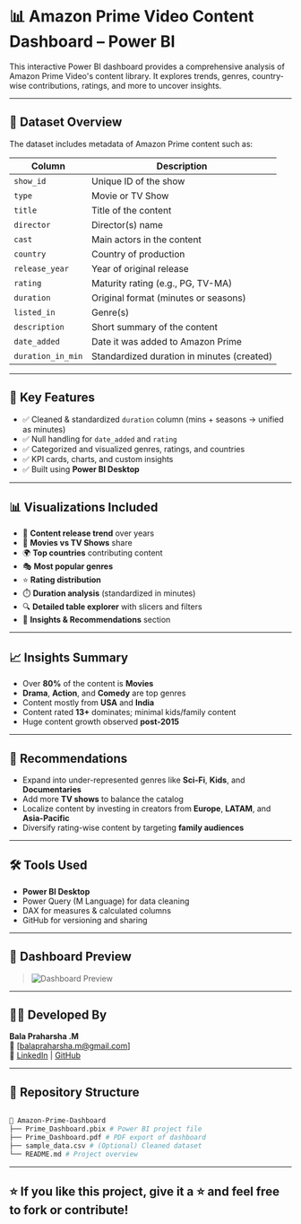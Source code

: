 # 📊 Amazon Prime Video Content Dashboard – Power BI

This interactive Power BI dashboard provides a comprehensive analysis of Amazon Prime Video's content library. It explores trends, genres, country-wise contributions, ratings, and more to uncover insights.

---

## 📁 Dataset Overview

The dataset includes metadata of Amazon Prime content such as:

| Column             | Description                               |
|--------------------|-------------------------------------------|
| `show_id`          | Unique ID of the show                     |
| `type`             | Movie or TV Show                          |
| `title`            | Title of the content                      |
| `director`         | Director(s) name                          |
| `cast`             | Main actors in the content                |
| `country`          | Country of production                     |
| `release_year`     | Year of original release                  |
| `rating`           | Maturity rating (e.g., PG, TV-MA)         |
| `duration`         | Original format (minutes or seasons)      |
| `listed_in`        | Genre(s)                                  |
| `description`      | Short summary of the content              |
| `date_added`       | Date it was added to Amazon Prime         |
| `duration_in_min`  | Standardized duration in minutes (created) |

---

## 📌 Key Features

- ✅ Cleaned & standardized `duration` column (mins + seasons → unified as minutes)
- ✅ Null handling for `date_added` and `rating`
- ✅ Categorized and visualized genres, ratings, and countries
- ✅ KPI cards, charts, and custom insights
- ✅ Built using **Power BI Desktop**

---

## 📊 Visualizations Included

- 📆 **Content release trend** over years
- 🎥 **Movies vs TV Shows** share
- 🌍 **Top countries** contributing content
- 🎭 **Most popular genres**
- ⭐ **Rating distribution**
- ⏱️ **Duration analysis** (standardized in minutes)
- 🔍 **Detailed table explorer** with slicers and filters
- 🧠 **Insights & Recommendations** section

---

## 📈 Insights Summary

- Over **80%** of the content is **Movies**
- **Drama**, **Action**, and **Comedy** are top genres
- Content mostly from **USA** and **India**
- Content rated **13+** dominates; minimal kids/family content
- Huge content growth observed **post-2015**

---

## 🧠 Recommendations

- Expand into under-represented genres like **Sci-Fi**, **Kids**, and **Documentaries**
- Add more **TV shows** to balance the catalog
- Localize content by investing in creators from **Europe**, **LATAM**, and **Asia-Pacific**
- Diversify rating-wise content by targeting **family audiences**

---

## 🛠️ Tools Used

- **Power BI Desktop**
- Power Query (M Language) for data cleaning
- DAX for measures & calculated columns
- GitHub for versioning and sharing

---

## 📸 Dashboard Preview
 
> ![Dashboard Preview](link-to-screenshot.png)

---

## 👨‍💻 Developed By

**Bala Praharsha .M**  
📧 [balapraharsha.m@gmail.com]  
🔗 [LinkedIn](https://linkedin.com/in/mannepalli-bala-praharsha) | [GitHub](https://github.com/balapraharsha)

---

## 📂 Repository Structure

```bash

📁 Amazon-Prime-Dashboard
├── Prime_Dashboard.pbix # Power BI project file
├── Prime_Dashboard.pdf # PDF export of dashboard
├── sample_data.csv # (Optional) Cleaned dataset
└── README.md # Project overview

```

---

## ⭐ If you like this project, give it a ⭐ and feel free to fork or contribute!
